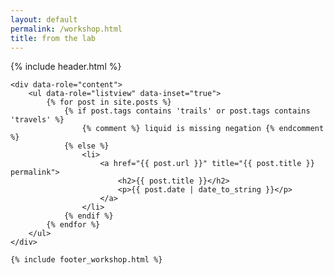 ```yaml
---
layout: default
permalink: /workshop.html
title: from the lab
---
```


<div data-role="page">
    {% include header.html %}

    <div data-role="content">
        <ul data-role="listview" data-inset="true">
            {% for post in site.posts %}
                {% if post.tags contains 'trails' or post.tags contains 'travels' %}
                    {% comment %} liquid is missing negation {% endcomment %}
                {% else %}
                    <li>
                        <a href="{{ post.url }}" title="{{ post.title }} permalink">
                            <h2>{{ post.title }}</h2>
                            <p>{{ post.date | date_to_string }}</p>
                        </a>
                    </li>
                {% endif %}
            {% endfor %}
        </ul>
    </div>

    {% include footer_workshop.html %}
</div>
